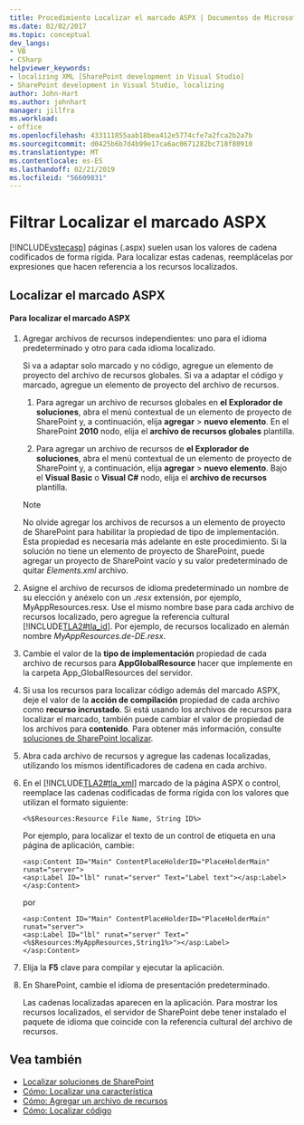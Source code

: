 ```yaml
---
title: Procedimiento Localizar el marcado ASPX | Documentos de Microsoft
ms.date: 02/02/2017
ms.topic: conceptual
dev_langs:
- VB
- CSharp
helpviewer_keywords:
- localizing XML [SharePoint development in Visual Studio]
- SharePoint development in Visual Studio, localizing
author: John-Hart
ms.author: johnhart
manager: jillfra
ms.workload:
- office
ms.openlocfilehash: 433111855aab18bea412e5774cfe7a2fca2b2a7b
ms.sourcegitcommit: d0425b6b7d4b99e17ca6ac0671282bc718f80910
ms.translationtype: MT
ms.contentlocale: es-ES
ms.lasthandoff: 02/21/2019
ms.locfileid: "56609831"
---
```

# <a name="how-to-localize-aspx-markup"></a>Filtrar Localizar el marcado ASPX
  [!INCLUDE[vstecasp](../sharepoint/includes/vstecasp-md.md)] páginas (.aspx) suelen usan los valores de cadena codificados de forma rígida. Para localizar estas cadenas, reemplácelas por expresiones que hacen referencia a los recursos localizados.

## <a name="localize-aspx-markup"></a>Localizar el marcado ASPX

#### <a name="to-localize-aspx-markup"></a>Para localizar el marcado ASPX

1.  Agregar archivos de recursos independientes: uno para el idioma predeterminado y otro para cada idioma localizado.

     Si va a adaptar solo marcado y no código, agregue un elemento de proyecto del archivo de recursos globales. Si va a adaptar el código y marcado, agregue un elemento de proyecto del archivo de recursos.

    1.  Para agregar un archivo de recursos globales en **el Explorador de soluciones**, abra el menú contextual de un elemento de proyecto de SharePoint y, a continuación, elija **agregar** > **nuevo elemento**. En el SharePoint **2010** nodo, elija el **archivo de recursos globales** plantilla.

    2.  Para agregar un archivo de recursos de **el Explorador de soluciones**, abra el menú contextual de un elemento de proyecto de SharePoint y, a continuación, elija **agregar** > **nuevo elemento**. Bajo el **Visual Basic** o **Visual C#** nodo, elija el **archivo de recursos** plantilla.

    > [!NOTE]
    >  No olvide agregar los archivos de recursos a un elemento de proyecto de SharePoint para habilitar la propiedad de tipo de implementación. Esta propiedad es necesaria más adelante en este procedimiento. Si la solución no tiene un elemento de proyecto de SharePoint, puede agregar un proyecto de SharePoint vacío y su valor predeterminado de quitar *Elements.xml* archivo.

2.  Asigne el archivo de recursos de idioma predeterminado un nombre de su elección y anéxelo con un *.resx* extensión, por ejemplo, MyAppResources.resx. Use el mismo nombre base para cada archivo de recursos localizado, pero agregue la referencia cultural [!INCLUDE[TLA2#tla_id](../sharepoint/includes/tla2sharptla-id-md.md)]. Por ejemplo, de recursos localizado en alemán nombre *MyAppResources.de-DE.resx*.

3.  Cambie el valor de la **tipo de implementación** propiedad de cada archivo de recursos para **AppGlobalResource** hacer que implemente en la carpeta App_GlobalResources del servidor.

4.  Si usa los recursos para localizar código además del marcado ASPX, deje el valor de la **acción de compilación** propiedad de cada archivo como **recurso incrustado**. Si está usando los archivos de recursos para localizar el marcado, también puede cambiar el valor de propiedad de los archivos para **contenido**. Para obtener más información, consulte [soluciones de SharePoint localizar](../sharepoint/localizing-sharepoint-solutions.md).

5.  Abra cada archivo de recursos y agregue las cadenas localizadas, utilizando los mismos identificadores de cadena en cada archivo.

6.  En el [!INCLUDE[TLA2#tla_xml](../sharepoint/includes/tla2sharptla-xml-md.md)] marcado de la página ASPX o control, reemplace las cadenas codificadas de forma rígida con los valores que utilizan el formato siguiente:

    ```aspx-csharp
    <%$Resources:Resource File Name, String ID%>
    ```

     Por ejemplo, para localizar el texto de un control de etiqueta en una página de aplicación, cambie:

    ```aspx-csharp
    <asp:Content ID="Main" ContentPlaceHolderID="PlaceHolderMain" runat="server">
    <asp:Label ID="lbl" runat="server" Text="Label text"></asp:Label>
    </asp:Content>
    ```

     por

    ```aspx-csharp
    <asp:Content ID="Main" ContentPlaceHolderID="PlaceHolderMain" runat="server">
    <asp:Label ID="lbl" runat="server" Text="<%$Resources:MyAppResources,String1%>"></asp:Label>
    </asp:Content>
    ```

7.  Elija la **F5** clave para compilar y ejecutar la aplicación.

8.  En SharePoint, cambie el idioma de presentación predeterminado.

     Las cadenas localizadas aparecen en la aplicación. Para mostrar los recursos localizados, el servidor de SharePoint debe tener instalado el paquete de idioma que coincide con la referencia cultural del archivo de recursos.

## <a name="see-also"></a>Vea también
- [Localizar soluciones de SharePoint](../sharepoint/localizing-sharepoint-solutions.md)
- [Cómo: Localizar una característica](../sharepoint/how-to-localize-a-feature.md)
- [Cómo: Agregar un archivo de recursos](../sharepoint/how-to-add-a-resource-file.md)
- [Cómo: Localizar código](../sharepoint/how-to-localize-code.md)
